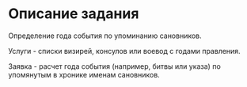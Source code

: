 # Описание задания
Определение года события по упоминанию сановников. 

Услуги - списки визирей, консулов или воевод с годами правления. 

Заявка - расчет года события (например, битвы или указа) по упомянутым в хронике именам сановников.
